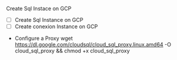Create Sql Instace on GCP
- [ ] Create Sql Instance on GCP
- [ ] Create conexion Instance on GCP
- Configure a Proxy
wget https://dl.google.com/cloudsql/cloud_sql_proxy.linux.amd64 -O cloud_sql_proxy && chmod +x cloud_sql_proxy
